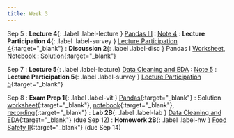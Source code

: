 ```yaml
---
title: Week 3
---
```


Sep 5
: **Lecture 4**{: .label .label-lecture } [Pandas III](lecture/lec04)
    : [Note 4](https://ds100.org/fa23-course-notes/pandas_3/pandas_3.html)
: **Lecture Participation 4**{: .label .label-survey } [Lecture Participation 4](https://app.sli.do/event/7Nfj6J4qhuobLVn97F6jkV/embed/polls/6a9e116f-338e-4600-987d-00518eea7b7b){:target="_blank"}
: **Discussion 2**{: .label .label-disc } Pandas I [Worksheet](https://drive.google.com/file/d/1UvQafcYjJMVpUQ62NwgsPh0VJeoA9uHM/view?usp=sharing), [Notebook](https://data100.datahub.berkeley.edu/hub/user-redirect/git-pull?repo=https%3A%2F%2Fgithub.com%2FDS-100%2Ffa23-student.git&urlpath=lab%2Ftree%2Ffa23-student.git%2Fdisc%2Fdisc02%2Fdisc02-worksheet-blank.ipynb&branch=main)
    : [Solution](https://drive.google.com/file/d/1SWchCno0IjOp1dWXqZnzX6lstGa_4fTn/view?usp=sharing){:target="_blank"}

Sep 7
: **Lecture 5**{: .label .label-lecture} [Data Cleaning and EDA](lecture/lec05)
    : [Note 5](https://ds100.org/fa23-course-notes/eda/eda.html)
: **Lecture Participation 5**{: .label .label-survey } [Lecture Participation 5](https://app.sli.do/event/761XmYRMJ5Mx1XKGmSAb1M/embed/polls/2db0d0dc-83a1-4043-9d2b-43a21e0cd8e2){:target="_blank"}

Sep 8
: **Exam Prep 1**{: .label .label-vit } [Pandas](https://drive.google.com/file/d/1NgXIU99ZgVarKIyIRdEzxre5jkZ48exi/view?usp=sharing){:target="_blank"}
    : Solution [worksheet](https://drive.google.com/file/d/1wm3jzlOUQTy-Ev59kywv4JFOInY0AH-F/view?usp=sharing){:target="_blank"}, [notebook](https://data100.datahub.berkeley.edu/hub/user-redirect/git-pull?repo=https%3A%2F%2Fgithub.com%2FDS-100%2Ffa23-student&urlpath=lab%2Ftree%2Ffa23-student%2Fexam-preps%2Fexam-prep1%2FExam-Prep-1.ipynb&branch=main){:target="_blank"}, [recording](https://youtu.be/9_gmUQpbtDw){:target="_blank"}
: **Lab 2B**{: .label .label-lab } [Data Cleaning and EDA](https://data100.datahub.berkeley.edu/hub/user-redirect/git-pull?repo=https%3A%2F%2Fgithub.com%2FDS-100%2Ffa23-student&urlpath=lab%2Ftree%2Ffa23-student%2Flab%2Flab02B%2Flab02B.ipynb&branch=main){:target="_blank"} (due Sep 12)
: **Homework 2B**{: .label .label-hw } [Food Safety II](https://data100.datahub.berkeley.edu/hub/user-redirect/git-pull?repo=https%3A%2F%2Fgithub.com%2FDS-100%2Ffa23-student&urlpath=lab%2Ftree%2Ffa23-student%2Fhw%2Fhw02B%2Fhw02B.ipynb&branch=main){:target="_blank"} (due Sep 14)
